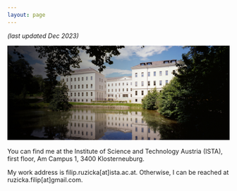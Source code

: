 ```yaml
---
layout: page
---
```


*(last updated Dec 2023)*

![Pic](/assets/Central_Building.jpeg)

You can find me at the Institute of Science and Technology Austria (ISTA), first floor, Am Campus 1, 3400 Klosterneuburg. 

My work address is filip.ruzicka[at]ista.ac.at. Otherwise, I can be reached at ruzicka.filip[at]gmail.com. 


